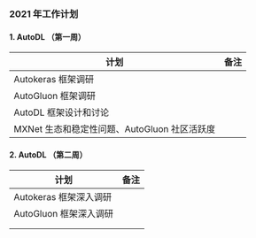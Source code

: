 ### 2021  年工作计划

#### 1. AutoDL （第一周）

| 计划                                         | 备注 |
| -------------------------------------------- | ---- |
| Autokeras 框架调研                           |      |
| AutoGluon 框架调研                           |      |
| AutoDL 框架设计和讨论                        |      |
| MXNet 生态和稳定性问题、AutoGluon 社区活跃度 |      |



#### 2. AutoDL （第二周）

| 计划                   | 备注 |
| ---------------------- | ---- |
| Autokeras 框架深入调研 |      |
| AutoGluon 框架深入调研 |      |
|                        |      |
|                        |      |

